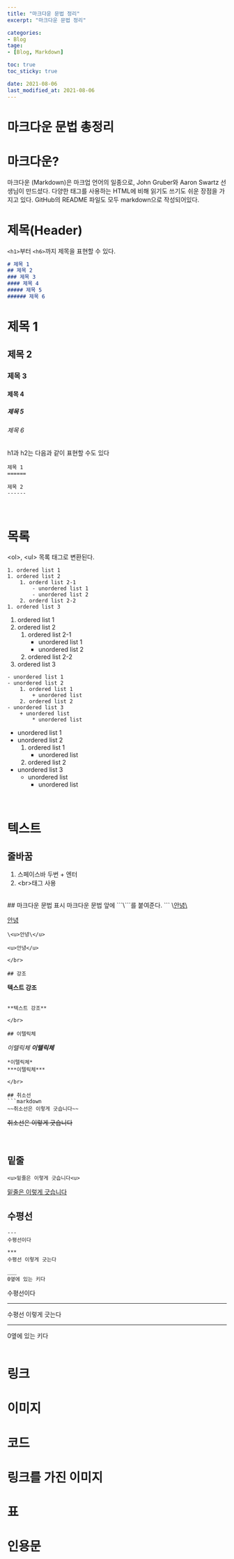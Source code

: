 ```yaml
---
title: "마크다운 문법 정리"
excerpt: "마크다운 문법 정리"

categories:
- Blog
tage:
- [Blog, Markdown]

toc: true
toc_sticky: true

date: 2021-08-06
last_modified_at: 2021-08-06
---
```

# 마크다운 문법 총정리

# 마크다운?
마크다운 (Markdown)은 마크업 언어의 일종으로, John Gruber와 Aaron Swartz 선생님이 만드셨다. 다양한 태그를 사용하는 HTML에 비해 읽기도 쓰기도 쉬운 장점을 가지고 있다. GitHub의 README 파일도 모두 markdown으로 작성되어있다.

# 제목(Header)
```<h1>```부터 ```<h6>```까지 제목을 표현할 수 있다.
```markdown
# 제목 1
## 제목 2
### 제목 3
#### 제목 4
##### 제목 5
###### 제목 6
```
# 제목 1
## 제목 2
### 제목 3
#### 제목 4
##### 제목 5
###### 제목 6  

h1과 h2는 다음과 같이 표현할 수도 있다
```
제목 1
======

제목 2
------
```  
</br>

# 목록
\<ol>, \<ul> 목록 태그로 변환된다.  

```
1. ordered list 1
1. ordered list 2
    1. orderd list 2-1
        - unordered list 1
        - unordered list 2
    2. orderd list 2-2
1. ordered list 3
```

1. ordered list 1
1. ordered list 2
    1. ordered list 2-1
        - unordered list 1
        - unordered list 2
    2. ordered list 2-2
1. ordered list 3

```
- unordered list 1
- unordered list 2
    1. ordered list 1
        + unordered list
    2. ordered list 2
- unordered list 3
    + unordered list
        * unordered list
```

- unordered list 1
- unordered list 2
    1. ordered list 1
        + unordered list
    2. ordered list 2
- unordered list 3
    + unordered list
        * unordered list
</br>

# 텍스트
## 줄바꿈
1. 스페이스바 두번 + 엔터
2. \<br>태그 사용  
</br>
## 마크다운 문법 표시
마크다운 문법 앞에 ```\```를 붙여준다.
```
\<u>안녕\</u>  

<u>안녕</u>
```
\<u>안녕\</u> 

<u>안녕</u>
  
</br>

## 강조
```
**텍스트 강조**
```  

**텍스트 강조**  

</br>

## 이텔릭체
```
*이텔릭체*
***이텔릭체***
```
*이텔릭체*
***이텔릭체***  

</br>

## 취소선
```markdown
~~취소선은 이렇게 긋습니다~~
```
~~취소선은 이렇게 긋습니다~~  

</br>

## 밑줄
```
<u>밑줄은 이렇게 긋습니다<u>
```
<u>밑줄은 이렇게 긋습니다</u>

## 수평선
```
---
수평선이다

***
수평선 이렇게 긋는다

___
0옆에 있는 키다
```
수평선이다

***
수평선 이렇게 긋는다

___
0옆에 있는 키다  
</br>

# 링크
# 이미지
# 코드
# 링크를 가진 이미지
# 표
# 인용문